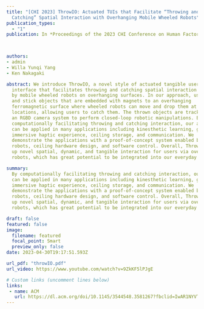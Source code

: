 ```yaml
---
title: "[CHI 2023] ThrowIO: Actuated TUIs that Facilitate “Throwing and
  Catching” Spatial Interaction with Overhanging Mobile Wheeled Robots"
publication_types:
  - "1"
publication: In *Proceedings of the 2023 CHI Conference on Human Factors in Computing Systems*

  

authors:
- admin
- Willa Yunqi Yang
- Ken Nakagaki

abstract: We introduce ThrowIO, a novel style of actuated tangible user
  interface that facilitates throwing and catching spatial interaction powered
  by mobile wheeled robots on overhanging surfaces. In our approach, users throw
  and stick objects that are embedded with magnets to an overhanging
  ferromagnetic surface where wheeled robots can move and drop them at desired
  locations, allowing users to catch them. The thrown objects are tracked with
  an RGBD camera system to perform closed-loop robotic manipulations. By
  computationally facilitating throwing and catching interaction, our approach
  can be applied in many applications including kinesthetic learning, gaming,
  immersive haptic experience, ceiling storage, and communication. We
  demonstrate the applications with a proof-of-concept system enabled by wheeled
  robots, ceiling hardware design, and software control. Overall, ThrowIO opens
  up novel spatial, dynamic, and tangible interaction for users via overhanging
  robots, which has great potential to be integrated into our everyday space.

summary: 
  By computationally facilitating throwing and catching interaction, our approach
  can be applied in many applications including kinesthetic learning, gaming,
  immersive haptic experience, ceiling storage, and communication. We
  demonstrate the applications with a proof-of-concept system enabled by wheeled
  robots, ceiling hardware design, and software control. Overall, ThrowIO opens
  up novel spatial, dynamic, and tangible interaction for users via overhanging
  robots, which has great potential to be integrated into our everyday space.

draft: false
featured: false
image:
  filename: featured
  focal_point: Smart
  preview_only: false
date: 2023-04-30T19:17:51.593Z

url_pdf: "throwIO.pdf"
url_video: https://www.youtube.com/watch?v=9ZkKF5lPJgE

# Custom links (uncomment lines below)
links:
 - name: ACM
   url: https://dl.acm.org/doi/10.1145/3544548.3581267?fbclid=IwAR1NYVTKMuYF1zzBgmdYRIwDKk0kiBv1JvcfYoygjaXl2Yw4G7Xc9lpWg2k
---
```

